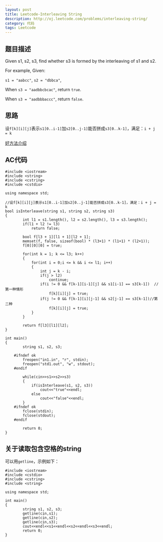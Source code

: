 ```yaml
---
layout: post
title: Leetcode-Interleaving String
description: http://oj.leetcode.com/problems/interleaving-string/
category: 代码
tags: Leetcode
---
```

## 题目描述
Given s1, s2, s3, find whether s3 is formed by the interleaving of s1 and s2.

For example,
Given:

`s1 = "aabcc"`,
`s2 = "dbbca"`,

When `s3 = "aadbbcbcac"`, return `true`.

When `s3 = "aadbbbaccc"`, return `false`.

## 思路
设`f[k][i][j]`表示`s1[0..i-1]`加`s2[0..j-1]`能否拼成`s3[0..k-1]`，满足：`i + j = k`

[好方法介绍](http://blog.csdn.net/sunbaigui/article/details/8980830)

## AC代码

    #include <iostream>
    #include <string>
    #include <cstring>
    #include <cstdio>
    
    using namespace std;
    
    //设f[k][i][j]表示s1[0..i-1]加s2[0..j-1]能否拼成s3[0..k-1]，满足：i + j = k
    bool isInterleave(string s1, string s2, string s3)
    {
        	int l1 = s1.length(), l2 = s2.length(), l3 = s3.length();
        	if(l1 + l2 != l3)
        		return false;
        
        	bool f[l3 + 1][l1 + 1][l2 + 1];
        	memset(f, false, sizeof(bool) * (l3+1) * (l1+1) * (l2+1));
        	f[0][0][0] = true;
        	
        	for(int k = 1; k <= l3; k++)
        	{
        		for(int i = 0;i <= k && i <= l1; i++)
        		{
        			int j = k - i;
        			if(j > l2)
        				continue;
        			if(i != 0 && f[k-1][i-1][j] && s1[i-1] == s3[k-1])  //第一种情形
        				f[k][i][j] = true;
        			if(j != 0 && f[k-1][i][j-1] && s2[j-1] == s3[k-1])//第二种
        				f[k][i][j] = true;
        		}
        	}
        
        	return f[l3][l1][l2];
    }
    
    int main()
    {
        	string s1, s2, s3;
        
        #ifndef ok
        	freopen("in1.in", "r", stdin);
        	freopen("std1.out", "w", stdout);
        #endif
        
        	while(cin>>s1>>s2>>s3)
        	{
        		if(isInterleave(s1, s2, s3))
        			cout<<"true"<<endl;
        		else
        			cout<<"false"<<endl;
        	}
        #ifndef ok
        	fclose(stdin);
        	fclose(stdout);
        #endif
        
        	return 0;
    }
    
## 关于读取包含空格的string
可以用`getline`，示例如下：

    #include <iostream>
    #include <cstdio>
    #include <cstring>
    #include <string>
    
    using namespace std;
    
    int main()
    {
        	string s1, s2, s3;
        	getline(cin,s1);
        	getline(cin,s2);
        	getline(cin,s3);
        	cout<<endl<<s1<<endl<<s2<<endl<<s3<<endl;
        	return 0;
    }
        